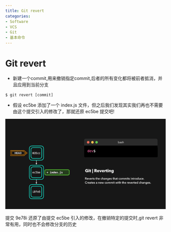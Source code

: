 ```yaml
---
title: Git revert
categories:
- Software
- VCS
- Git
- 基本命令
---
```

# Git revert

- 新建一个commit,用来撤销指定commit,后者的所有变化都将被前者抵消，并且应用到当前分支

```shell
$ git revert [commit]
```

- 假设 ec5be 添加了一个 index.js 文件，但之后我们发现其实我们再也不需要由这个提交引入的修改了，那就还原 ec5be 提交吧!

![](https://raw.githubusercontent.com/LuShan123888/Files/main/Pictures/2020-12-10-381df5ae9b3d97906e9235f3723f84a8.gif)

提交 9e78i 还原了由提交 ec5be 引入的修改，在撤销特定的提交时,git revert 非常有用，同时也不会修改分支的历史